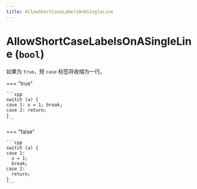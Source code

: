 ```yaml
---
title: AllowShortCaseLabelsOnASingleLine
---
```


# AllowShortCaseLabelsOnASingleLine (`bool`)

如果为 `true`，短 `case` 标签将收缩为一行。

=== "true"

    ```cpp
    switch (a) {
    case 1: x = 1; break;
    case 2: return;
    }
    ```

=== "false"

    ```cpp
    switch (a) {
    case 1:
      x = 1;
      break;
    case 2:
      return;
    }
    ```
